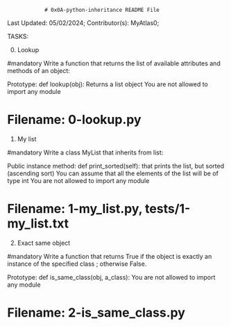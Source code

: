 				# 0x0A-python-inheritance README File



Last Updated: 05/02/2024;
Contributor(s): MyAtlas0;



TASKS:

0. Lookup

#mandatory
Write a function that returns the list of available attributes and methods of an object:

Prototype: def lookup(obj):
Returns a list object
You are not allowed to import any module

# Filename: 0-lookup.py



1. My list

#mandatory
Write a class MyList that inherits from list:

Public instance method: def print_sorted(self): that prints the list, but sorted (ascending sort)
You can assume that all the elements of the list will be of type int
You are not allowed to import any module

# Filename: 1-my_list.py, tests/1-my_list.txt



2. Exact same object

#mandatory
Write a function that returns True if the object is exactly an instance of the specified class ; otherwise False.

Prototype: def is_same_class(obj, a_class):
You are not allowed to import any module

# Filename: 2-is_same_class.py
